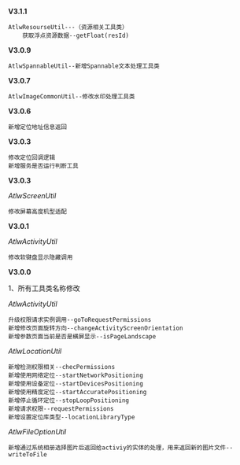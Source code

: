 **V3.1.1**

    AtlwResourseUtil---（资源相关工具类）
        获取浮点资源数据--getFloat(resId) 
    
**V3.0.9**

    AtlwSpannableUtil--新增Spannable文本处理工具类
    
    
**V3.0.7**

    AtlwImageCommonUtil--修改水印处理工具类


**V3.0.6**

    新增定位地址信息返回

**V3.0.3**

    修改定位回调逻辑
    新增服务是否运行判断工具


**V3.0.3**

*AtlwScreenUtil*

    修改屏幕高度机型适配


**V3.0.1**

*AtlwActivityUtil*

    修改软键盘显示隐藏调用


**V3.0.0**

1、所有工具类名称修改

*AtlwActivityUtil*

    升级权限请求实例调用--goToRequestPermissions
    新增修改页面旋转方向--changeActivityScreenOrientation
    新增参数页面当前是否是横屏显示--isPageLandscape

*AtlwLocationUtil*

    新增检测权限相关--checPermissions
    新增使用网络定位--startNetworkPositioning
    新增使用设备定位--startDevicesPositioning
    新增使用精度定位--startAccuratePositioning
    新增停止循环定位--stopLoopPositioning
    新增请求权限--requestPermissions
    新增设置定位库类型--locationLibraryType

*AtlwFileOptionUtil*

    新增通过系统相册选择图片后返回给activiy的实体的处理，用来返回新的图片文件--writeToFile
